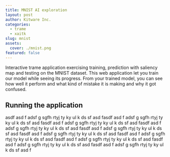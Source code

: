 ```yaml
---
title: MNIST AI exploration
layout: post
author: Kitware Inc.
categories:
  - trame
  - xaitk
slug: mnist
assets:
  cover: ./mnist.png
featured: false
---
```


Interactive trame application exercising training, prediction with saliency map and testing on the MNIST dataset.
This web application let you train our model while seeing its progress. From your trained model, you can see how well it perform and what kind of mistake it is making and why it got confused.

## Running the application

asdf asd f adsf g sgfh rtyj ty ky ul k ds sf asd fasdf asd f adsf g sgfh rtyj ty ky ul k ds sf asd fasdf asd f adsf g sgfh rtyj ty ky ul k ds sf asd fasdf asd f adsf g sgfh rtyj ty ky ul k ds sf asd fasdf asd f adsf g sgfh rtyj ty ky ul k ds sf asd fasdf asd f adsf g sgfh rtyj ty ky ul k ds sf asd fasdf asd f adsf g sgfh rtyj ty ky ul k ds sf asd fasdf asd f adsf g sgfh rtyj ty ky ul k ds sf asd fasdf asd f adsf g sgfh rtyj ty ky ul k ds sf asd fasdf asd f adsf g sgfh rtyj ty ky ul k ds sf asd f